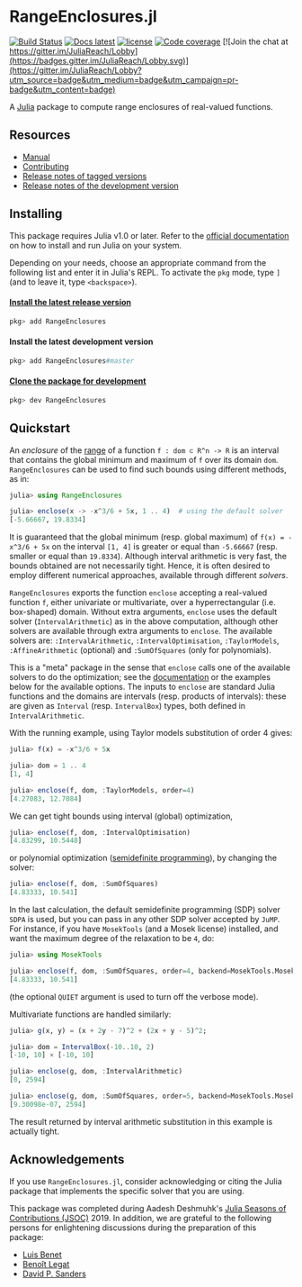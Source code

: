 # RangeEnclosures.jl

[![Build Status](https://travis-ci.org/JuliaReach/RangeEnclosures.jl.svg?branch=master)](https://travis-ci.org/JuliaReach/RangeEnclosures.jl)
[![Docs latest](https://img.shields.io/badge/docs-latest-blue.svg)](http://juliareach.github.io/RangeEnclosures.jl/latest/)
[![license](https://img.shields.io/github/license/mashape/apistatus.svg?maxAge=2592000)](https://github.com/JuliaReach/RangeEnclosures.jl/blob/master/LICENSE.md)
[![Code coverage](http://codecov.io/github/JuliaReach/RangeEnclosures.jl/coverage.svg?branch=master)](https://codecov.io/github/JuliaReach/RangeEnclosures.jl?branch=master)
[![Join the chat at https://gitter.im/JuliaReach/Lobby](https://badges.gitter.im/JuliaReach/Lobby.svg)](https://gitter.im/JuliaReach/Lobby?utm_source=badge&utm_medium=badge&utm_campaign=pr-badge&utm_content=badge)

A [Julia](http://julialang.org) package to compute range enclosures of
real-valued functions.

## Resources

- [Manual](http://juliareach.github.io/RangeEnclosures.jl/latest/)
- [Contributing](https://juliareach.github.io/RangeEnclosures.jl/latest/about/#Contributing-1)
- [Release notes of tagged versions](https://github.com/JuliaReach/RangeEnclosures.jl/releases)
- [Release notes of the development version](https://github.com/JuliaReach/RangeEnclosures.jl/wiki/Release-log-tracker)

## Installing

This package requires Julia v1.0 or later.
Refer to the [official documentation](https://julialang.org/downloads) on how to
install and run Julia on your system.

Depending on your needs, choose an appropriate command from the following list
and enter it in Julia's REPL.
To activate the `pkg` mode, type `]` (and to leave it, type `<backspace>`).

#### [Install the latest release version](https://julialang.github.io/Pkg.jl/v1/managing-packages/#Adding-registered-packages-1)

```julia
pkg> add RangeEnclosures
```

#### Install the latest development version

```julia
pkg> add RangeEnclosures#master
```

#### [Clone the package for development](https://julialang.github.io/Pkg.jl/v1/managing-packages/#Developing-packages-1)

```julia
pkg> dev RangeEnclosures
```

## Quickstart

An *enclosure* of the [range](https://en.wikipedia.org/wiki/Range_(mathematics)) of a function `f : dom ⊂ R^n -> R` is an interval
that contains the global minimum and maximum of `f` over its domain `dom`. `RangeEnclosures` can be used to find such bounds
using different methods, as in:

```julia
julia> using RangeEnclosures

julia> enclose(x -> -x^3/6 + 5x, 1 .. 4)  # using the default solver
[-5.66667, 19.8334]
```
It is guaranteed that the global minimum (resp. global maximum) of `f(x) = -x^3/6 + 5x` on the interval `[1, 4]` is greater or equal than `-5.66667` (resp. smaller or equal than `19.8334`). Although interval arithmetic is very fast, the bounds obtained are not necessarily tight. Hence, it is often desired to employ different numerical approaches, available through different *solvers*.

`RangeEnclosures` exports the function `enclose` accepting a real-valued function `f`, either univariate or multivariate, over a hyperrectangular (i.e. box-shaped) domain. Without extra arguments, `enclose` uses the default solver (`IntervalArithmetic`) as in the above computation, although other solvers are available through extra arguments to `enclose`. The available solvers are: `:IntervalArithmetic`, `:IntervalOptimisation`, `:TaylorModels`, `:AffineArithmetic` (optional) and `:SumOfSquares` (only for polynomials).

This is a "meta" package in the sense that `enclose` calls one of the available solvers to do the optimization;
see the [documentation](http://juliareach.github.io/RangeEnclosures.jl/latest/)
or the examples below for the available options. The inputs to `enclose` are standard Julia functions and the domains are intervals
(resp. products of intervals): these are given as `Interval` (resp. `IntervalBox`)
types, both defined in `IntervalArithmetic`.

With the running example, using Taylor models substitution of order 4 gives:

```julia
julia> f(x) = -x^3/6 + 5x

julia> dom = 1 .. 4
[1, 4]

julia> enclose(f, dom, :TaylorModels, order=4)
[4.27083, 12.7084]
```
We can get tight bounds using interval (global) optimization,

```julia
julia> enclose(f, dom, :IntervalOptimisation)
[4.83299, 10.5448]
```
or polynomial optimization ([semidefinite programming](https://en.wikipedia.org/wiki/Semidefinite_programming)), by changing the solver:
```julia
julia> enclose(f, dom, :SumOfSquares)
[4.83333, 10.541]
```
In the last calculation, the default semidefinite programming (SDP) solver `SDPA` is used,
but you can pass in any other SDP solver accepted by `JuMP`. For instance, if you
have `MosekTools` (and a Mosek license) installed, and want the maximum
degree of the relaxation to be `4`, do:

```julia
julia> using MosekTools

julia> enclose(f, dom, :SumOfSquares, order=4, backend=MosekTools.Mosek.Optimizer, QUIET=true)
[4.83333, 10.541]
```
(the optional `QUIET` argument is used to turn off the verbose mode).

Multivariate functions are handled similarly:

```julia
julia> g(x, y) = (x + 2y - 7)^2 + (2x + y - 5)^2;

julia> dom = IntervalBox(-10..10, 2)
[-10, 10] × [-10, 10]

julia> enclose(g, dom, :IntervalArithmetic)
[0, 2594]

julia> enclose(g, dom, :SumOfSquares, order=5, backend=MosekTools.Mosek.Optimizer, QUIET=true)
[9.30098e-07, 2594]
```
The result returned by interval arithmetic substitution in this example is actually tight.

## Acknowledgements

If you use `RangeEnclosures.jl`, consider acknowledging or citing the Julia package
that implements the specific solver that you are using.

This package was completed during Aadesh Deshmuhk's [Julia Seasons of Contributions
(JSOC)](https://julialang.org/soc/ideas-page) 2019. 
In addition, we are grateful to the following persons for enlightening discussions
during the preparation of this package:

- [Luis Benet](https://github.com/lbenet)
- [Benoît Legat](https://github.com/blegat/)
- [David P. Sanders](https://github.com/dpsanders/)
